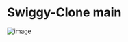 # Swiggy-Clone main
![image](https://github.com/user-attachments/assets/3cedfe94-6b8e-4964-9a16-0ae2cd16eb23)
